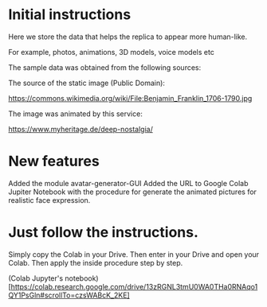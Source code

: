 # Initial instructions
Here we store the data that helps the replica to appear more human-like. 

For example, photos, animations, 3D models, voice models etc 

The sample data was obtained from the following sources:

The source of the static image (Public Domain):

https://commons.wikimedia.org/wiki/File:Benjamin_Franklin_1706-1790.jpg

The image was animated by this service:

https://www.myheritage.de/deep-nostalgia/

# New features

Added the module avatar-generator-GUI
Added the URL to Google Colab Jupiter Notebook
with the procedure for generate the animated 
pictures for realistic face expression.

# Just follow the instructions.

Simply copy the Colab in your Drive.
Then enter in your Drive and open your Colab.
Then apply the inside procedure step by step.

(Colab Jupyter's notebook)[https://colab.research.google.com/drive/13zRGNL3tmU0WA0THa0RNAqo1QY1PsGln#scrollTo=czsWABcK_2KE]
